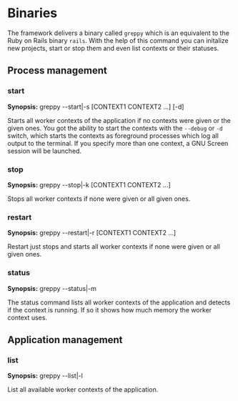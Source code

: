 # Binaries

The framework delivers a binary called ``greppy`` which is an equivalent to the
Ruby on Rails binary ``rails``. With the help of this command you can initalize
new projects, start or stop them and even list contexts or their statuses.

## Process management

### start

**Synopsis:** greppy --start|-s [CONTEXT1 CONTEXT2 ...] [-d]

Starts all worker contexts of the application if no contexts were given
or the given ones. You got the ability to start the contexts with the
``--debug`` or ``-d`` switch, which starts the contexts as foreground
processes which log all output to the terminal. If you specify more than
one context, a GNU Screen session will be launched.

### stop

**Synopsis:** greppy --stop|-k [CONTEXT1 CONTEXT2 ...]

Stops all worker contexts if none were given or all given ones.

### restart

**Synopsis:** greppy --restart|-r [CONTEXT1 CONTEXT2 ...]

Restart just stops and starts all worker contexts if none were given or
all given ones.

### status

**Synopsis:** greppy --status|-m

The status command lists all worker contexts of the application and detects
if the context is running. If so it shows how much memory the worker context uses.

## Application management

### list

**Synopsis:** greppy --list|-l

List all available worker contexts of the application.

